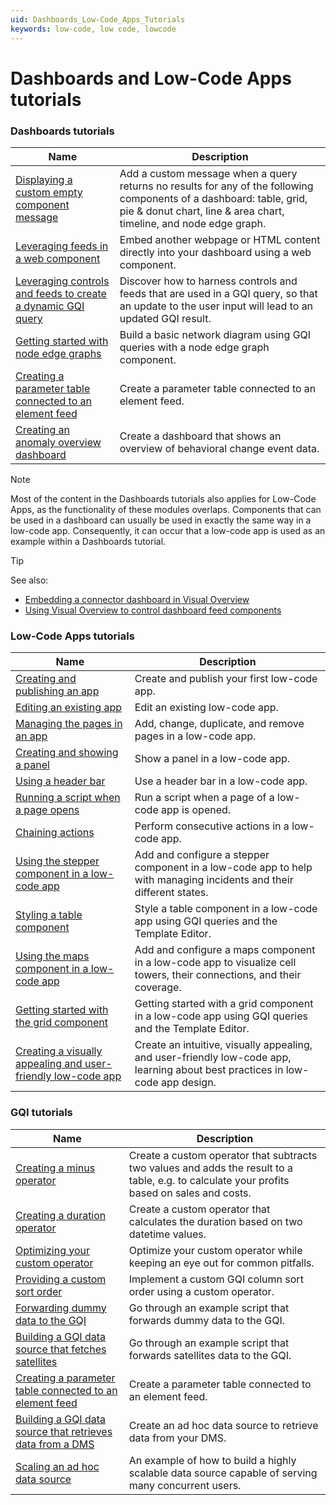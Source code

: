 ```yaml
---
uid: Dashboards_Low-Code_Apps_Tutorials
keywords: low-code, low code, lowcode
---
```


# Dashboards and Low-Code Apps tutorials

### Dashboards tutorials

| Name | Description |
|--|--|
| [Displaying a custom empty component message](xref:Tutorial_Dashboards_Displaying_a_custom_empty_component_message) | Add a custom message when a query returns no results for any of the following components of a dashboard: table, grid, pie & donut chart, line & area chart, timeline, and node edge graph. |
| [Leveraging feeds in a web component](xref:Tutorial_Dashboards_Feeds_Web_Component) | Embed another webpage or HTML content directly into your dashboard using a web component. |
| [Leveraging controls and feeds to create a dynamic GQI query](xref:Tutorial_Dashboards_Controls_And_Feeds_Query) | Discover how to harness controls and feeds that are used in a GQI query, so that an update to the user input will lead to an updated GQI result. |
| [Getting started with node edge graphs](xref:Tutorial_Apps_Node_Edge)| Build a basic network diagram using GQI queries with a node edge graph component. |
| [Creating a parameter table connected to an element feed](xref:Creating_a_parameter_table_connected_to_an_element_feed) | Create a parameter table connected to an element feed. |
| [Creating an anomaly overview dashboard](xref:Creating_Anomaly_Overview_Dashboard) | Create a dashboard that shows an overview of behavioral change event data. |

> [!NOTE]
> Most of the content in the Dashboards tutorials also applies for Low-Code Apps, as the functionality of these modules overlaps. Components that can be used in a dashboard can usually be used in exactly the same way in a low-code app. Consequently, it can occur that a low-code app is used as an example within a Dashboards tutorial.

> [!TIP]
> See also:
>
> - [Embedding a connector dashboard in Visual Overview](xref:Tutorial_Embed_Connector_Dashboard_in_Visio)
> - [Using Visual Overview to control dashboard feed components](xref:Using_visio_to_control_dashboard_feed_components)

### Low-Code Apps tutorials

| Name | Description |
|--|--|
| [Creating and publishing an app](xref:Tutorial_Apps_Creating_And_Publishing) | Create and publish your first low-code app. |
| [Editing an existing app](xref:Tutorial_Apps_Edit_Existing_App) | Edit an existing low-code app. |
| [Managing the pages in an app](xref:Tutorial_Apps_Managing_Pages) | Add, change, duplicate, and remove pages in a low-code app. |
| [Creating and showing a panel](xref:Tutorial_Apps_Panel) | Show a panel in a low-code app. |
| [Using a header bar](xref:Tutorial_Apps_Headerbar) | Use a header bar in a low-code app. |
| [Running a script when a page opens](xref:Tutorial_Apps_Script_Upon_Page_Load) | Run a script when a page of a low-code app is opened. |
| [Chaining actions](xref:Tutorial_Apps_Chaining_Actions) | Perform consecutive actions in a low-code app. |
| [Using the stepper component in a low-code app](xref:TutorialStepper) | Add and configure a stepper component in a low-code app to help with managing incidents and their different states. |
| [Styling a table component](xref:Tutorial_Apps_Style_A_Table) | Style a table component in a low-code app using GQI queries and the Template Editor. |
| [Using the maps component in a low-code app](xref:TutorialMaps) | Add and configure a maps component in a low-code app to visualize cell towers, their connections, and their coverage. |
| [Getting started with the grid component](xref:Tutorial_Apps_Grid) | Getting started with a grid component in a low-code app using GQI queries and the Template Editor. |
| [Creating a visually appealing and user-friendly low-code app](xref:Tutorial_App_Design) | Create an intuitive, visually appealing, and user-friendly low-code app, learning about best practices in low-code app design. |

### GQI tutorials

| Name | Description |
|--|--|
| [Creating a minus operator](xref:Creating_Minus_Operator) | Create a custom operator that subtracts two values and adds the result to a table, e.g. to calculate your profits based on sales and costs. |
| [Creating a duration operator](xref:Creating_Duration_Operator) | Create a custom operator that calculates the duration based on two datetime values. |
| [Optimizing your custom operator](xref:Custom_Operator_Tutorial) | Optimize your custom operator while keeping an eye out for common pitfalls. |
| [Providing a custom sort order](xref:GQI_Redirect_Sort_Tutorial) | Implement a custom GQI column sort order using a custom operator. |
| [Forwarding dummy data to the GQI](xref:Ad_hoc_Tutorials) | Go through an example script that forwards dummy data to the GQI. |
| [Building a GQI data source that fetches satellites](xref:Ad_hoc_Tutorials_Satellites) | Go through an example script that forwards satellites data to the GQI. |
| [Creating a parameter table connected to an element feed](xref:Creating_a_parameter_table_connected_to_an_element_feed) | Create a parameter table connected to an element feed. |
| [Building a GQI data source that retrieves data from a DMS](xref:Ad_hoc_Tutorials_GQIDMS) | Create an ad hoc data source to retrieve data from your DMS. |
| [Scaling an ad hoc data source](xref:Ad_hoc_Tutorials_Scalable) | An example of how to build a highly scalable data source capable of serving many concurrent users. |
